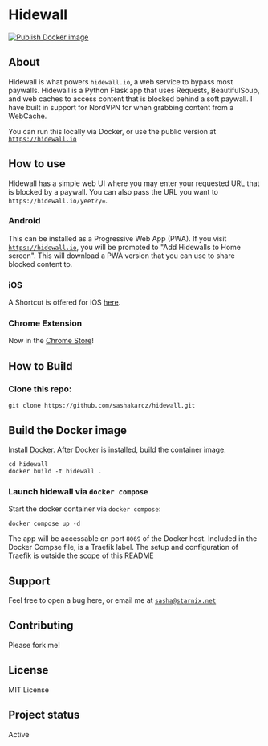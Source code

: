 # Hidewall

[![Publish Docker image](https://github.com/sashakarcz/hidewall/actions/workflows/docker-image.yml/badge.svg)](https://github.com/sashakarcz/hidewall/actions/workflows/docker-image.yml)

## About

Hidewall is what powers `hidewall.io`, a web service to bypass most paywalls. Hidewall is a Python Flask app that uses Requests, BeautifulSoup, and web caches to access content that is blocked behind a soft paywall. I have built in support for NordVPN for when grabbing content from a WebCache.

You can run this locally via Docker, or use the public version at [`https://hidewall.io`](https://hidewall.io)

## How to use

Hidewall has a simple web UI where you may enter your requested URL that is blocked by a paywall. You can also pass the URL you want to `https://hidewall.io/yeet?y=`.

### Android
This can be installed as a Progressive Web App (PWA). If you visit [`https://hidewall.io`](https://hidewall.io), you will be prompted to "Add Hidewalls to Home screen". This will download a PWA version that you can use to share blocked content to.

### iOS
A Shortcut is offered for iOS [here](https://www.icloud.com/shortcuts/3d97b3293a944f8fa83ba987a8bd5a92).

### Chrome Extension
Now in the [Chrome Store](https://chromewebstore.google.com/detail/hidewalls/klkgmappdodkpjhkmlnanbhdmefpnehk)!

## How to Build


### Clone this repo:

```
git clone https://github.com/sashakarcz/hidewall.git
```

## Build the Docker image
Install [Docker](https://docs.docker.com/get-docker/). After Docker is installed, build the container image.


```
cd hidewall
docker build -t hidewall .
```

### Launch hidewall via `docker compose`

Start the docker container via `docker compose`:

```
docker compose up -d
```

The app will be accessable on port `8069` of the Docker host. Included in the Docker Compse file, is a Traefik label. The setup and configuration of Traefik is outside the scope of this README

## Support
Feel free to open a bug here, or email me at [`sasha@starnix.net`](mailto:sasha@starnix.net?subject=[GitHub]%20Hidewall)

## Contributing
Please fork me!

## License
MIT License

## Project status
Active
